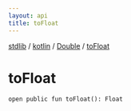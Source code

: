 ```yaml
---
layout: api
title: toFloat
---
```

[stdlib](../../index.md) / [kotlin](../index.md) / [Double](index.md) / [toFloat](toFloat.md)

# toFloat

```
open public fun toFloat(): Float
```
